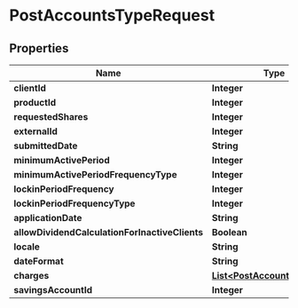 # PostAccountsTypeRequest

## Properties
Name | Type | Description | Notes
------------ | ------------- | ------------- | -------------
**clientId** | **Integer** |  |  [optional]
**productId** | **Integer** |  |  [optional]
**requestedShares** | **Integer** |  |  [optional]
**externalId** | **Integer** |  |  [optional]
**submittedDate** | **String** |  |  [optional]
**minimumActivePeriod** | **Integer** |  |  [optional]
**minimumActivePeriodFrequencyType** | **Integer** |  |  [optional]
**lockinPeriodFrequency** | **Integer** |  |  [optional]
**lockinPeriodFrequencyType** | **Integer** |  |  [optional]
**applicationDate** | **String** |  |  [optional]
**allowDividendCalculationForInactiveClients** | **Boolean** |  |  [optional]
**locale** | **String** |  |  [optional]
**dateFormat** | **String** |  |  [optional]
**charges** | [**List&lt;PostAccountsCharges&gt;**](PostAccountsCharges.md) |  |  [optional]
**savingsAccountId** | **Integer** |  |  [optional]
